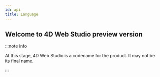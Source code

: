 ```yaml
---
id: api
title: Language
---
```


## Welcome to 4D Web Studio preview version

:::note info

 At this stage, 4D Web Studio is a codename for the product. It may not be its final name.

:::

